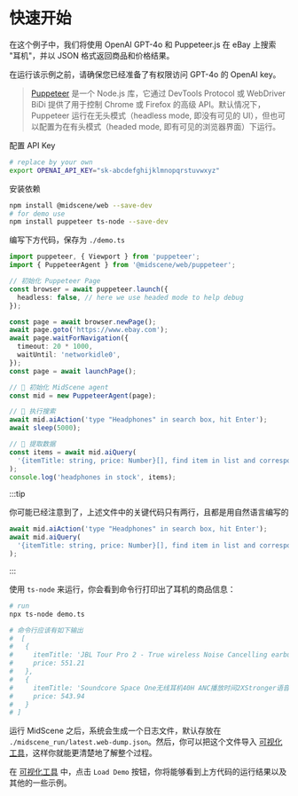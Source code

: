 # 快速开始

在这个例子中，我们将使用 OpenAI GPT-4o 和 Puppeteer.js 在 eBay 上搜索 "耳机"，并以 JSON 格式返回商品和价格结果。

在运行该示例之前，请确保您已经准备了有权限访问 GPT-4o 的 OpenAI key。

> [Puppeteer](https://pptr.dev/) 是一个 Node.js 库，它通过 DevTools Protocol 或 WebDriver BiDi 提供了用于控制 Chrome 或 Firefox 的高级 API。默认情况下，Puppeteer 运行在无头模式（headless mode, 即没有可见的 UI），但也可以配置为在有头模式（headed mode, 即有可见的浏览器界面）下运行。

配置 API Key

```bash
# replace by your own
export OPENAI_API_KEY="sk-abcdefghijklmnopqrstuvwxyz"
```

安装依赖 

```bash
npm install @midscene/web --save-dev
# for demo use
npm install puppeteer ts-node --save-dev 
```

编写下方代码，保存为 `./demo.ts`

```typescript
import puppeteer, { Viewport } from 'puppeteer';
import { PuppeteerAgent } from '@midscene/web/puppeteer';

// 初始化 Puppeteer Page
const browser = await puppeteer.launch({
  headless: false, // here we use headed mode to help debug
});

const page = await browser.newPage();
await page.goto('https://www.ebay.com');
await page.waitForNavigation({
  timeout: 20 * 1000,
  waitUntil: 'networkidle0',
});
const page = await launchPage();

// 👀 初始化 MidScene agent 
const mid = new PuppeteerAgent(page);

// 👀 执行搜索
await mid.aiAction('type "Headphones" in search box, hit Enter');
await sleep(5000);

// 👀 提取数据
const items = await mid.aiQuery(
  '{itemTitle: string, price: Number}[], find item in list and corresponding price',
);
console.log('headphones in stock', items);
```

:::tip

你可能已经注意到了，上述文件中的关键代码只有两行，且都是用自然语言编写的

```typescript
await mid.aiAction('type "Headphones" in search box, hit Enter');
await mid.aiQuery(
  '{itemTitle: string, price: Number}[], find item in list and corresponding price',
);
```
:::

使用 `ts-node` 来运行，你会看到命令行打印出了耳机的商品信息：

```bash
# run
npx ts-node demo.ts

# 命令行应该有如下输出
#  [
#   {
#     itemTitle: 'JBL Tour Pro 2 - True wireless Noise Cancelling earbuds with Smart Charging Case',
#     price: 551.21
#   },
#   {
#     itemTitle: 'Soundcore Space One无线耳机40H ANC播放时间2XStronger语音还原',
#     price: 543.94
#   }
# ]
```

运行 MidScene 之后，系统会生成一个日志文件，默认存放在 `./midscene_run/latest.web-dump.json`。然后，你可以把这个文件导入 [可视化工具](/visualization/)，这样你就能更清楚地了解整个过程。

在 [可视化工具](/visualization/) 中，点击 `Load Demo` 按钮，你将能够看到上方代码的运行结果以及其他的一些示例。